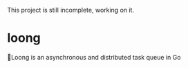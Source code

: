This project is still incomplete, working on it.
# loong
🐲Loong is an asynchronous and distributed task queue in Go
